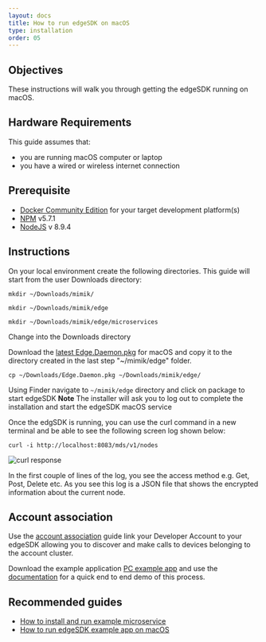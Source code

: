 ```yaml
---
layout: docs
title: How to run edgeSDK on macOS
type: installation
order: 05
---
```


## Objectives

These instructions will walk you through getting the edgeSDK running on macOS.

## Hardware Requirements

This guide assumes that:

- you are running macOS  computer or laptop
- you have a wired or wireless internet connection

## Prerequisite

- [Docker Community Edition](https://www.docker.com/community-edition#/download) for your target development platform(s)
- [NPM](https://www.npmjs.com/) v5.7.1
- [NodeJS](https://nodejs.org) v 8.9.4

## Instructions

On your local environment create the following directories. This guide will start from the user Downloads directory:

```mkdir ~/Downloads/mimik/```

```mkdir ~/Downloads/mimik/edge```

```mkdir ~/Downloads/mimik/edge/microservices```

Change into the Downloads directory

Download the [latest Edge.Daemon.pkg](https://github.com/mimikgit/edgeSDK/releases) for macOS and copy it to the directory created in the last step "~/mimik/edge" folder.

```cp ~/Downloads/Edge.Daemon.pkg ~/Downloads/mimik/edge/```

<!-- Next copy the edgeSDK license configuration to the edgeSDK installation directory

```cp -a ~/Downloads/edgeSDK/tools/mimikEdge.lic ~/Downloads/mimik/edge/ ```
 -->

Using Finder navigate to ```~/mimik/edge``` directory and click on package to start edgeSDK **Note** The installer will ask you to log out to complete the installation and start the edgeSDK macOS service

Once the edgSDK is running, you can  use the curl command in a new terminal and be able to see the following screen log shown below:

```curl -i http://localhost:8083/mds/v1/nodes```

![curl response](/assets/images/documentation/curl_response_install_edgeSDK.png)

In the first couple of lines of the log, you see the access method e.g. Get, Post, Delete etc. As you see this log is a JSON file that shows the encrypted information about the current node.

## Account association

Use the [account association](/docs/1.1.0/getting-started/account-association.html) guide link your Developer Account to your edgeSDK allowing you to discover and make calls to devices belonging to the account cluster.

Download the example application  [PC example app](https://github.com/mimikgit/edgeSDK/example/PC%20Hello%20App) and use the [documentation](/docs/1.1.0/example-apps/how-to-run-edgesdk-example-app-on-macos.html)  for a quick end to end demo of this process.

## Recommended guides

- [How to install and run example microservice](/docs/1.1.0/microservices/How-to-deploy-example-microservice.html)
- [How to run edgeSDK example app on macOS ](/docs/1.1.0/example-apps/how-to-run-edgeSDK-example-app-on-macos.html)